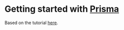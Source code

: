 # Getting started with [Prisma](https://www.prisma.io/)

Based on the tutorial [here](https://www.prisma.io/docs/get-started).

